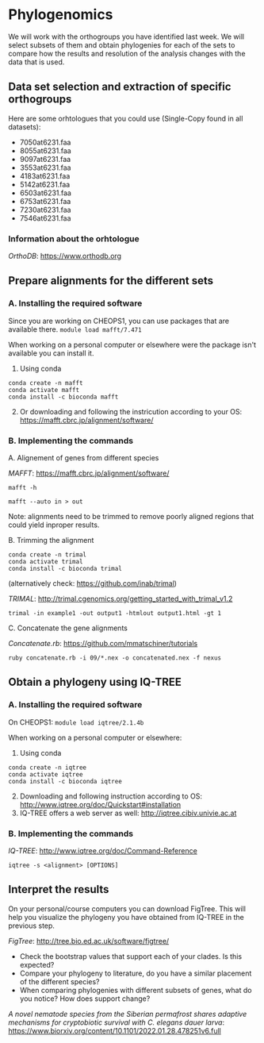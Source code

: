 # **Phylogenomics**


We will work with the orthogroups you have identified last week.
We will select subsets of them and obtain phylogenies for each of the sets to compare how the results and resolution of the analysis changes with the data that is used. 


## Data set selection and extraction of specific orthogroups

Here are some orhtologues that you could use (Single-Copy found in all datasets): 

- 7050at6231.faa
- 8055at6231.faa
- 9097at6231.faa
- 3553at6231.faa
- 4183at6231.faa
- 5142at6231.faa
- 6503at6231.faa
- 6753at6231.faa
- 7230at6231.faa
- 7546at6231.faa

### Information about the orhtologue

*OrthoDB*: https://www.orthodb.org

## Prepare alignments for the different sets

### A. Installing the required software


Since you are working on CHEOPS1, you can use packages that are available there. 
`module load mafft/7.471`

When working on a personal computer or elsewhere were the package isn't available you can install it. 

1. Using conda

```
conda create -n mafft
conda activate mafft
conda install -c bioconda mafft
```

2. Or downloading and following the instricution according to your OS: https://mafft.cbrc.jp/alignment/software/

### B. Implementing the commands

A. Alignement of genes from different species

*MAFFT*: https://mafft.cbrc.jp/alignment/software/

`mafft -h`

`mafft --auto in > out`

Note: alignments need to be trimmed to remove poorly aligned regions that could yield inproper results.

B. Trimming the alignment
```
conda create -n trimal
conda activate trimal
conda install -c bioconda trimal
```

(alternatively check: https://github.com/inab/trimal)

*TRIMAL*: http://trimal.cgenomics.org/getting_started_with_trimal_v1.2

`trimal -in example1 -out output1 -htmlout output1.html -gt 1`

C. Concatenate the gene alignments

*Concatenate.rb*: https://github.com/mmatschiner/tutorials

`ruby concatenate.rb -i 09/*.nex -o concatenated.nex -f nexus`

## Obtain a phylogeny using IQ-TREE

### A. Installing the required software

On CHEOPS1:  `module load iqtree/2.1.4b`

When working on a personal computer or elsewhere: 

1. Using conda

```
conda create -n iqtree
conda activate iqtree
conda install -c bioconda iqtree
```

2. Downloading and following instruction according to OS: http://www.iqtree.org/doc/Quickstart#installation
3. IQ-TREE offers a web server as well: http://iqtree.cibiv.univie.ac.at

### B. Implementing the commands

*IQ-TREE*: http://www.iqtree.org/doc/Command-Reference

`iqtree -s <alignment> [OPTIONS]`


## Interpret the results

On your personal/course computers you can download FigTree. This will help you visualize the phylogeny you have obtained from IQ-TREE in the previous step. 

*FigTree*: http://tree.bio.ed.ac.uk/software/figtree/

- Check the bootstrap values that support each of your clades. Is this expected? 
- Compare your phylogeny to literature, do you have a similar placement of the different species?
- When comparing phylogenies with different subsets of genes, what do you notice? How does support change?

*A novel nematode species from the Siberian permafrost shares adaptive mechanisms for cryptobiotic survival with C. elegans dauer larva*: https://www.biorxiv.org/content/10.1101/2022.01.28.478251v6.full

